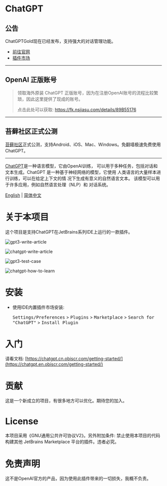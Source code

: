 # ChatGPT

## 公告

ChatGPTGold现在已经发布，支持强大的对话管理功能。

+ [前往官网](https://chatgpt.gold/getting-started)
+ [插件市场](https://plugins.jetbrains.com/plugin/21558-chatgptgold)

---

## OpenAI 正版账号

> 领取海外原装 ChatGPT 正版账号，因为在注册OpenAI账号的流程比较繁琐，因此这里提供了现成的账号。
>
> 点击此处可以获取: https://fk.nsjiasu.com/details/89B55176

---

## 苔藓社区正式公测

[苔藓社区](https://moss.heshixi.com)正式公测，支持Android、iOS、Mac、Windows。免翻墙极速免费使用ChatGPT。

---

[ChatGPT](https://chat.openai.com/chat)是一种语言模型，它由OpenAI训练，
可以用于多种任务，包括对话和文本生成。ChatGPT 是一种基于神经网络的模型，它使用
人类语言的大量样本进行训练，可以在给定上下文的情 况下生成有意义的自然语言文本。
该模型可以用于许多应用，例如自然语言处理（NLP）和 对话系统。

[English](https://github.com/dromara/ChatGPT/blob/main/README.md) | 
[简体中文](https://github.com/dromara/ChatGPT/blob/main/README_CN.md)
<br/>

# 关于本项目

这个项目是支持ChatGPT在JetBrains系列IDE上运行的一款插件。

![gpt3-write-article](https://user-images.githubusercontent.com/28687074/222499283-d80a7601-b57d-49d9-90bd-2bb749d7e6ab.gif)

![chatgpt-write-article](https://user-images.githubusercontent.com/28687074/222499301-8118f05f-1cc5-442d-b705-3c1008e9effa.gif)

![gpt3-test-case](https://user-images.githubusercontent.com/28687074/222499405-6fe25a51-8456-4831-9d1b-6e5060d6fa0a.gif)

![chatgpt-how-to-learn](https://user-images.githubusercontent.com/28687074/222499424-25c8a2bb-13b5-47d1-82bb-ca12b6cc05fa.gif)


# 安装

- 使用IDE内置插件市场安装:

  <kbd>Settings/Preferences</kbd> > <kbd>Plugins</kbd> > <kbd>Marketplace</kbd> > <kbd>Search for "ChatGPT"</kbd> >
  <kbd>Install Plugin</kbd>

# 入门

请看文档: [https://chatgpt.cn.obiscr.com/getting-started/](https://chatgpt.en.obiscr.com/getting-started/)


# 贡献

这是一个新成立的项目，有很多地方可以优化。期待您的加入。

# License

本项目采用《GNU通用公共许可协议V2》。另外附加条件: 禁止使用本项目的代码构建其他 JetBrains Marketplace 平台的插件。违者必究。

# 免责声明

这不是OpenAI官方的产品，因为使用此插件带来的一切损失，我概不负责。
